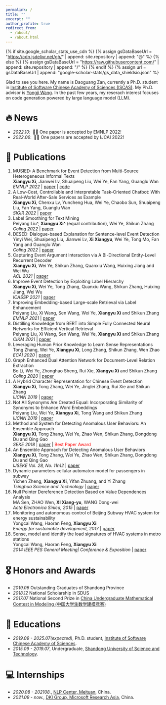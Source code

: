 ```yaml
---
permalink: /
title: ""
excerpt: ""
author_profile: true
redirect_from: 
  - /about/
  - /about.html
---
```


{% if site.google_scholar_stats_use_cdn %}
{% assign gsDataBaseUrl = "https://cdn.jsdelivr.net/gh/" | append: site.repository | append: "@" %}
{% else %}
{% assign gsDataBaseUrl = "https://raw.githubusercontent.com/" | append: site.repository | append: "/" %}
{% endif %}
{% assign url = gsDataBaseUrl | append: "google-scholar-stats/gs_data_shieldsio.json" %}

<span class='anchor' id='about-me'></span>

Glad to see you here. My name is Daoguang Zan, currently a Ph.D. student in [Institute of Software Chinese Academy of Sciences (ISCAS)](http://english.is.cas.cn/). My Ph.D. advisor is [Yongji Wang](https://www.researchgate.net/profile/Yongji-Wang-3). In the past few years, my reserach interest focuses on code generation powered by large language model (LLM).

# 🔥 News
- *2022.10*: &nbsp;🎉🎉 One paper is accepted by EMNLP 2022!
- *2022.06*: &nbsp;🎉🎉 One papers are accepted by IJCAI 2022! 


# 📝 Publications 

1. MUSIED: A Benchmark for Event Detection from Multi-Source Heterogeneous Informal Texts  
 **Xiangyu Xi**, Jianwei Lv, Shuaipeng Liu, Wei Ye, Fan Yang, Guanglu Wan  
 *EMNLP 2022* | [paper](https://arxiv.org/abs/2211.13896) | [code](https://github.com/myeclipse/MUSIED)  
1. A Low-Cost, Controllable and Interpretable Task-Oriented Chatbot: With Real-World After-Sale Services as Example  
 **Xiangyu Xi**, Chenxu Lv, Yuncheng Hua, Wei Ye, Chaobo Sun, Shuaipeng Liu, Fan Yang, Guanglu Wan  
 *SIGIR 2022* | [paper](https://dl.acm.org/doi/abs/10.1145/3477495.3536331)  
1. Label Smoothing for Text Mining  
Peiyang Liu^, **Xiangyu Xi^** (equal contribution), Wei Ye, Shikun Zhang  
*Coling 2022* | [paper](https://aclanthology.org/2022.coling-1.193/) 
1. DESED: Dialogue-based Explanation for Sentence-level Event Detection  
Yinyi Wei, Shuaipeng Liu, Jianwei Lv, **Xi Xiangyu**, Wei Ye, Tong Mo, Fan Yang and Guanglu Wan  
*Coling 2022* | [paper](https://aclanthology.org/2022.coling-1.219/)  
1. Capturing Event Argument Interaction via A Bi-Directional Entity-Level Recurrent Decoder  
**Xiangyu Xi**, Wei Ye, Shikun Zhang, Quanxiu Wang, Huixing Jiang and Wei Wu  
*ACL 2021* | [paper](https://aclanthology.org/2021.acl-long.18/) 
1. Improve Event Detection by Exploiting Label Hierarchy  
**Xiangyu Xi**, Wei Ye, Tong Zhang, Quanxiu Wang, Shikun Zhang, Huixing Jiang, Wei Wu  
*ICASSP 2021* | [paper](https://ieeexplore.ieee.org/document/9415002)
1. Improving Embedding-based Large-scale Retrieval via Label Enhancement    
Peiyang Liu, Xi Wang, Sen Wang, Wei Ye, **Xiangyu Xi** and Shikun Zhang  
*EMNLP 2021* | [paper](https://aclanthology.org/2021.findings-emnlp.13.pdf)
1. Distilling Knowledge from BERT into Simple Fully Connected Neural Networks for Efficient Vertical Retrieval  
Peiyang Liu, Xi Wang, Sen Wang, Wei Ye, **Xiangyu Xi** and Shikun Zhang  
*CIKM 2021* | [paper](https://dl.acm.org/doi/abs/10.1145/3459637.3481909)
1. Leveraging Human Prior Knowledge to Learn Sense Representations   
Tong Zhang, Wei Ye, **Xiangyu Xi**, Long Zhang, Shikun Zhang, Wen Zhao  
*ECAI 2020* | [paper](https://ecai2020.eu/papers/603_paper.pdf) 
1. Graph Enhanced Dual Attention Network for Document-Level Relation Extraction   
Bo Li, Wei Ye, Zhonghao Sheng, Rui Xie, **Xiangyu Xi** and Shikun Zhang  
*Coling 2020* | [paper](https://aclanthology.org/2020.coling-main.136/) 
1. A Hybrid Character Representation for Chinese Event Detection    
**Xiangyu Xi**, Tong Zhang, Wei Ye, Jinglei Zhang, Rui Xie and Shikun Zhang  
*IJCNN 2019* | [paper](https://ieeexplore.ieee.org/document/8851786)  
1. Not All Synonyms Are Created Equal: Incorporating Similarity of Synonyms to Enhance Word Embeddings    
Peiyang Liu, Wei Ye, **Xiangyu Xi**, Tong Wang and Shikun Zhang  
*IJCNN 2019* | [paper](https://ieeexplore.ieee.org/document/9207311)
1. Method and System for Detecting Anomalous User Behaviors: An Ensemble Approach      
**Xiangyu Xi**, Tong Zhang, Wei Ye, Zhao Wen, Shikun Zhang, Dongdong Du and Qing Gao  
*SEKE 2018* | [paper](https://ksiresearch.org/seke/seke18paper/seke18paper_36.pdf) | <font color='red'>Best Paper Award</font>
1. An Ensemble Approach for Detecting Anomalous User Behaviors   
**Xiangyu Xi**, Tong Zhang, Wei Ye, Zhao Wen, Shikun Zhang, Dongdong Du and Qing Gao  
*IJSEKE Vol. 28, No. 11n12* | [paper](https://www.worldscientific.com/doi/10.1142/S0218194018400211) 
1. Dynamic parameters cellular automaton model for passengers in subway  
Yichen Zheng, **Xiangyu Xi**, Yifan Zhuang, and Yi Zhang  
*Tsinghua Science and Technology* | [paper](https://ieeexplore.ieee.org/stamp/stamp.jsp?arnumber=7349931)
1. Null Pointer Dereference Detection Based on Value Dependences Analysis  
MA Sen, ZHAO Wen, **XI Xiang-yu**, WANG Dong-wei  
*Acta Electronica Sinica, 2015* | [paper](https://www.ejournal.org.cn/CN/abstract/abstract8921.shtml) 
1. Monitoring and autonomous control of Beijing Subway HVAC system for energy sustainability  
Yongcai Wang, Haoran Feng, **Xiangyu Xi**  
*Energy for sustainable development, 2017* | [paper](https://pendidikankimia.walisongo.ac.id/wp-content/uploads/2018/09/1-vol-39-august-2017.pdf)  
1. Sense, model and identify the load signatures of HVAC systems in metro stations  
Yongcai Wang, Haoran Feng, **Xiangyu Xi**  
*2014 IEEE PES General Meeting| Conference & Exposition* | [paper](https://ieeexplore.ieee.org/abstract/document/6939314/) 

# 🎖 Honors and Awards
- *2019.06* Outstanding Graduates of Shandong Province
- *2018.12* National Scholarship in SDUS
- *2017.07* National Second Prize in [China Undergraduate Mathematical Contest in Modeling (中国大学生数学建模竞赛)](http://www.mcm.edu.cn/)

# 📖 Educations
- *2019.09 - 2025.07(expected)*, Ph.D. student, [Institute of Software Chinese Academy of Sciences](http://english.is.cas.cn/). 
- *2015.09 - 2019.07*, Undergraduate, [Shandong University of Science and Technology](http://www.sdust.edu.cn/). 

# 💻 Internships
- *2020.08 - 202108.*, [NLP Center, Meituan](https://about.meituan.com/en), China.
- *2021.09 - now.*, [DKI Group, Microsoft Research Asia](https://www.msra.cn/), China.


<script type="text/javascript" id="clustrmaps" src="//clustrmaps.com/map_v2.js?d=zmtGZVaoV3OYgT58goKB72wFxHzXG8QiqULjbLjGAro&cl=ffffff&w=a"></script>
